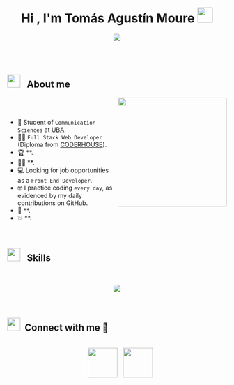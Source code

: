 <h1 align="center"><b>Hi , I'm Tomás Agustín Moure </b><img src="https://media.giphy.com/media/hvRJCLFzcasrR4ia7z/giphy.gif" width="35"></h1>
<p align="center">
  
  <img src="https://readme-typing-svg.herokuapp.com?font=Time+New+Roman&color=cyan&size=25&center=true&vCenter=true&width=600&height=100&lines=Full+Stack+Web+Developer+&hearts;++;Communication+Sciences+Student+at+UBA+&hearts;++;Front-End+Developer+&hearts;++;Buenos+Aires,+Argentina+&hearts;++&pause=250">
</a>

<br><br>

## <picture><img src = "https://github.com/7oSkaaa/7oSkaaa/blob/main/Images/about_me.gif?raw=true" width="30" height="30" style="margin-right: 10px;"></picture> About me

<picture> <img align="right" src="https://media1.giphy.com/media/v1.Y2lkPTc5MGI3NjExdXA5d256czd4YTk0bzJ5eTllYzJ1YmJ6bTk0eTlyaTB3aW8weDg3NyZlcD12MV9pbnRlcm5hbF9naWZfYnlfaWQmY3Q9Zw/Yfl7CS7vQqnebA69aH/giphy.webp" width = 250px></picture>

<br><br>

- :school: Student of `Communication Sciences` at [UBA](https://www.uba.ar/).
- :student: `Full Stack Web Developer` (Diploma from [CODERHOUSE](https://www.coderhouse.com/ar/)).
- :trophy: **.
- :technologist: **.
- :computer: Looking for job opportunities as a `Front End Developer`.
- :nerd_face: I practice coding `every day`, as evidenced by my daily contributions on GitHub.
- :thinking: **.
- :boom: **.
<br>


## <img src="https://media2.giphy.com/media/QssGEmpkyEOhBCb7e1/giphy.gif?cid=ecf05e47a0n3gi1bfqntqmob8g9aid1oyj2wr3ds3mg700bl&rid=giphy.gif" width="30" height="30" style="margin-right: 10px;"><b> Skills</b>
<br>

<p align="center">
  <a href="https://skillicons.dev">
    <img src="https://skillicons.dev/icons?i=git,css,html,js,bootstrap,github,react," />
  </a>
</p>
<br>

## <img src="https://media.giphy.com/media/iY8CRBdQXODJSCERIr/giphy.gif" width="30" height="30" style="margin-right: 10px;">Connect with me 🤝 </h3>
<br>
<div align="center"  class="icons-social" style="margin-left: 10px;">
        <a style="margin-left: 5px;"  target="_blank" href="https://www.linkedin.com/in/tomimoure8/">
			<img src="https://github.com/user-attachments/assets/393ddd64-b956-4686-afe8-1f66ac3009bd" width="68" height="68"></a>
        <a style="margin-left: 10px;" target="_blank" href="https://www.instagram.com/tomas.moure/">
		<img src="https://github.com/user-attachments/assets/5fffe465-2b78-4e6d-8e18-52d0cf2a569b" width="68" height="68">  </a>
      </div> 
